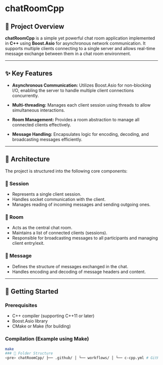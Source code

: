 # chatRoomCpp

## 📌 Project Overview

**chatRoomCpp** is a simple yet powerful chat room application implemented in **C++** using **Boost.Asio** for asynchronous network communication. It supports multiple clients connecting to a single server and allows real-time message exchange between them in a chat room environment.

---

## ✨ Key Features

- **Asynchronous Communication:** Utilizes Boost.Asio for non-blocking I/O, enabling the server to handle multiple client connections concurrently.

- **Multi-threading:** Manages each client session using threads to allow simultaneous interactions.

- **Room Management:** Provides a room abstraction to manage all connected clients effectively.

- **Message Handling:** Encapsulates logic for encoding, decoding, and broadcasting messages efficiently.

---

## 🧱 Architecture

The project is structured into the following core components:

### 🔹 Session
- Represents a single client session.
- Handles socket communication with the client.
- Manages reading of incoming messages and sending outgoing ones.

### 🔹 Room
- Acts as the central chat room.
- Maintains a list of connected clients (sessions).
- Responsible for broadcasting messages to all participants and managing client entry/exit.

### 🔹 Message
- Defines the structure of messages exchanged in the chat.
- Handles encoding and decoding of message headers and content.

---

## 🚀 Getting Started

### Prerequisites
- C++ compiler (supporting C++11 or later)
- Boost.Asio library
- CMake or Make (for building)

### Compilation (Example using Make)
```bash
make
### 📂 Folder Structure
<pre> chatRoomCpp/ ├── .github/ │ └── workflows/ │ └── c-cpp.yml # GitHub Actions workflow file ├── .vscode/ # VSCode workspace settings (optional) ├── chatRoom.cpp # Main server logic ├── chatRoom.hpp # Header for server and room management ├── client.cpp # Client-side implementation ├── message.hpp # Message encoding/decoding ├── Makefile # Build script └── README.md # Project documentation </pre>
